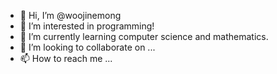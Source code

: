 - 👋 Hi, I’m @woojinemong
- 👀 I’m interested in programming!
- 🌱 I’m currently learning computer science and mathematics.
- 💞️ I’m looking to collaborate on ...
- 📫 How to reach me ...

<!---
woojinemong/woojinemong is a ✨ special ✨ repository because its `README.md` (this file) appears on your GitHub profile.
You can click the Preview link to take a look at your changes.
--->
